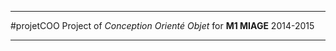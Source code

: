 -----------
#projetCOO
Project of *Conception Orienté Objet* for **M1 MIAGE** 2014-2015

-----------
